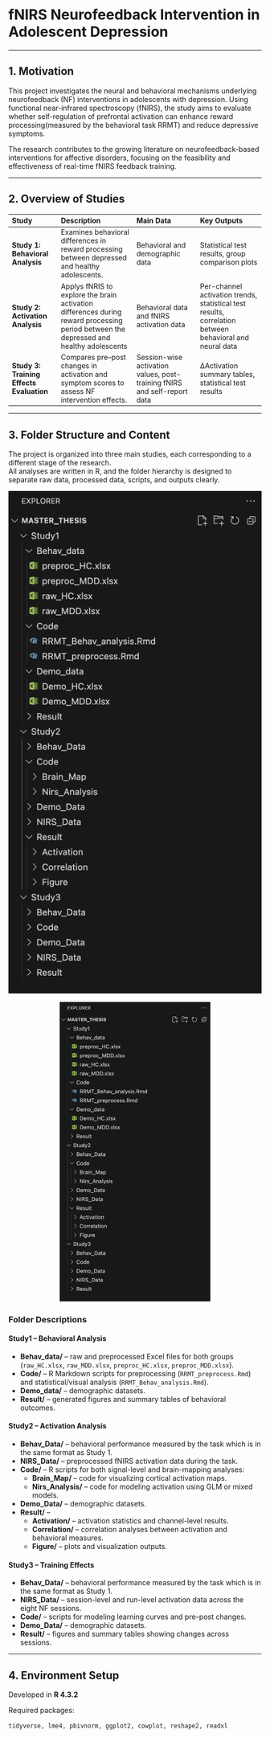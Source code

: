 # fNIRS Neurofeedback Intervention in Adolescent Depression

---

## 1. Motivation
This project investigates the neural and behavioral mechanisms underlying neurofeedback (NF) interventions in adolescents with depression. Using functional near-infrared spectroscopy (fNIRS), the study aims to evaluate whether self-regulation of prefrontal activation can enhance reward processing(measured by the behavioral task RRMT) and reduce depressive symptoms.

The research contributes to the growing literature on neurofeedback-based interventions for affective disorders, focusing on the feasibility and effectiveness of real-time fNIRS feedback training.

---

## 2. Overview of Studies

| Study | Description | Main Data | Key Outputs |
|:------|:-------------|:-----------|:-------------|
| **Study 1: Behavioral Analysis** | Examines behavioral differences in reward processing between depressed and healthy adolescents. | Behavioral and demographic data | Statistical test results, group comparison plots |
| **Study 2: Activation Analysis** | Applys fNRIS to explore the brain activation differences during reward processing period between the depressed and healthy adolescents | Behavioral data and fNIRS activation data | Per-channel activation trends, statistical test results, correlation between behavioral and neural data|
| **Study 3: Training Effects Evaluation** | Compares pre–post changes in activation and symptom scores to assess NF intervention effects. | Session-wise activation values, post-training fNIRS and self-report data | ΔActivation summary tables, statistical test results |

---

## 3. Folder Structure and Content

The project is organized into three main studies, each corresponding to a different stage of the research.  
All analyses are written in R, and the folder hierarchy is designed to separate raw data, processed data, scripts, and outputs clearly.

![Folder structure screenshot](Folder_screenshot.png)
<p align="center">
  <img src="Folder_screenshot.png" width="300">
</p>


### Folder Descriptions
#### **Study1 – Behavioral Analysis**
- **Behav_data/** – raw and preprocessed Excel files for both groups (`raw_HC.xlsx`, `raw_MDD.xlsx`, `preproc_HC.xlsx`, `preproc_MDD.xlsx`).  
- **Code/** – R Markdown scripts for preprocessing (`RRMT_preprocess.Rmd`) and statistical/visual analysis (`RRMT_Behav_analysis.Rmd`).  
- **Demo_data/** – demographic datasets.  
- **Result/** – generated figures and summary tables of behavioral outcomes.

#### **Study2 – Activation Analysis**
- **Behav_Data/** – behavioral performance measured by the task which is in the same format as Study 1.  
- **NIRS_Data/** – preprocessed fNIRS activation data during the task.  
- **Code/** – R scripts for both signal-level and brain-mapping analyses:
  - **Brain_Map/** – code for visualizing cortical activation maps.  
  - **Nirs_Analysis/** – code for modeling activation using GLM or mixed models.  
- **Demo_Data/** – demographic datasets. 
- **Result/** –  
  - **Activation/** – activation statistics and channel-level results.  
  - **Correlation/** – correlation analyses between activation and behavioral measures.  
  - **Figure/** – plots and visualization outputs.

#### **Study3 – Training Effects**
- **Behav_Data/** – behavioral performance measured by the task which is in the same format as Study 1. 
- **NIRS_Data/** – session-level and run-level activation data across the eight NF sessions. 
- **Code/** – scripts for modeling learning curves and pre–post changes.  
- **Demo_Data/** – demographic datasets. 
- **Result/** – figures and summary tables showing changes across sessions.

---

## 4. Environment Setup
Developed in **R 4.3.2**

Required packages:
```r
tidyverse, lme4, pbivnorm, ggplot2, cowplot, reshape2, readxl



